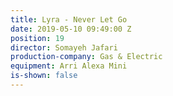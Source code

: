 ```yaml
---
title: Lyra - Never Let Go
date: 2019-05-10 09:49:00 Z
position: 19
director: Somayeh Jafari
production-company: Gas & Electric
equipment: Arri Alexa Mini
is-shown: false
---
```


